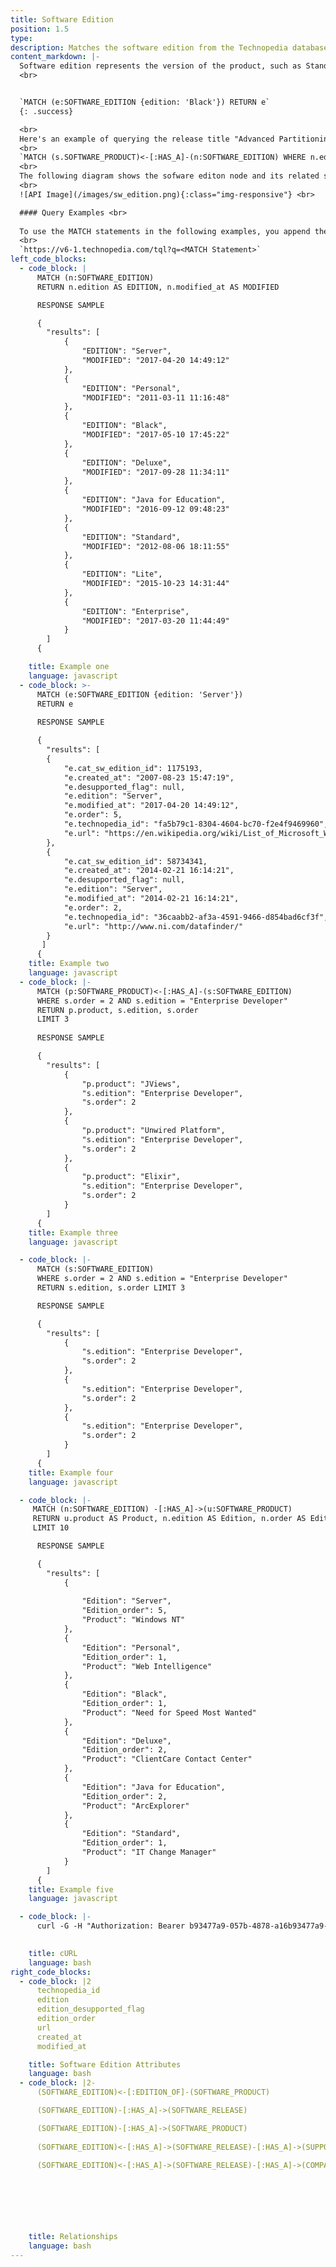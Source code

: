 ```yaml
---
title: Software Edition
position: 1.5
type: 
description: Matches the software edition from the Technopedia database.
content_markdown: |-
  Software edition represents the version of the product, such as Standard, Premium, or other version name for the product. The edition is helpful in identifying versions of a product.
  <br>


  `MATCH (e:SOFTWARE_EDITION {edition: 'Black'}) RETURN e`
  {: .success}

  <br>
  Here's an example of querying the release title "Advanced Partitioning Option" that is a release of a software version.<br>
  <br>
  `MATCH (s.SOFTWARE_PRODUCT)<-[:HAS_A]-(n:SOFTWARE_EDITION) WHERE n.edition = "Advanced Partitioning Option" RETURN n`
  <br>
  The following diagram shows the sofware editon node and its related software nodes.
  <br>
  ![API Image](/images/sw_edition.png){:class="img-responsive"} <br>

  #### Query Examples <br>
    
  To use the MATCH statements in the following examples, you append the MATCH statement to the following tql endpoint and make a GET request from a API client or use cURL. <br>
  <br>
  `https://v6-1.technopedia.com/tql?q=<MATCH Statement>`
left_code_blocks:
  - code_block: |
      MATCH (n:SOFTWARE_EDITION) 
      RETURN n.edition AS EDITION, n.modified_at AS MODIFIED 

      RESPONSE SAMPLE

      {
        "results": [
            {
                "EDITION": "Server",
                "MODIFIED": "2017-04-20 14:49:12"
            },
            {
                "EDITION": "Personal",
                "MODIFIED": "2011-03-11 11:16:48"
            },
            {
                "EDITION": "Black",
                "MODIFIED": "2017-05-10 17:45:22"
            },
            {
                "EDITION": "Deluxe",
                "MODIFIED": "2017-09-28 11:34:11"
            },
            {
                "EDITION": "Java for Education",
                "MODIFIED": "2016-09-12 09:48:23"
            },
            {
                "EDITION": "Standard",
                "MODIFIED": "2012-08-06 18:11:55"
            },
            {
                "EDITION": "Lite",
                "MODIFIED": "2015-10-23 14:31:44"
            },
            {
                "EDITION": "Enterprise",
                "MODIFIED": "2017-03-20 11:44:49"
            }
        ]
      {  

    title: Example one
    language: javascript
  - code_block: >-
      MATCH (e:SOFTWARE_EDITION {edition: 'Server'}) 
      RETURN e 
      
      RESPONSE SAMPLE

      {
        "results": [
        {
            "e.cat_sw_edition_id": 1175193,
            "e.created_at": "2007-08-23 15:47:19",
            "e.desupported_flag": null,
            "e.edition": "Server",
            "e.modified_at": "2017-04-20 14:49:12",
            "e.order": 5,
            "e.technopedia_id": "fa5b79c1-8304-4604-bc70-f2e4f9469960",
            "e.url": "https://en.wikipedia.org/wiki/List_of_Microsoft_Windows_versions"
        },
        {
            "e.cat_sw_edition_id": 58734341,
            "e.created_at": "2014-02-21 16:14:21",
            "e.desupported_flag": null,
            "e.edition": "Server",
            "e.modified_at": "2014-02-21 16:14:21",
            "e.order": 2,
            "e.technopedia_id": "36caabb2-af3a-4591-9466-d854bad6cf3f",
            "e.url": "http://www.ni.com/datafinder/"
        }
       ]
      {  
    title: Example two
    language: javascript
  - code_block: |-
      MATCH (p:SOFTWARE_PRODUCT)<-[:HAS_A]-(s:SOFTWARE_EDITION) 
      WHERE s.order = 2 AND s.edition = "Enterprise Developer" 
      RETURN p.product, s.edition, s.order 
      LIMIT 3
      
      RESPONSE SAMPLE

      {
        "results": [
            {
                "p.product": "JViews",
                "s.edition": "Enterprise Developer",
                "s.order": 2
            },
            {
                "p.product": "Unwired Platform",
                "s.edition": "Enterprise Developer",
                "s.order": 2
            },
            {
                "p.product": "Elixir",
                "s.edition": "Enterprise Developer",
                "s.order": 2
            }
        ]
      {  
    title: Example three
    language: javascript

  - code_block: |-
      MATCH (s:SOFTWARE_EDITION) 
      WHERE s.order = 2 AND s.edition = "Enterprise Developer" 
      RETURN s.edition, s.order LIMIT 3

      RESPONSE SAMPLE

      {
        "results": [
            {
                "s.edition": "Enterprise Developer",
                "s.order": 2
            },
            {
                "s.edition": "Enterprise Developer",
                "s.order": 2
            },
            {
                "s.edition": "Enterprise Developer",
                "s.order": 2
            }
        ]
      {  
    title: Example four
    language: javascript

  - code_block: |-
     MATCH (n:SOFTWARE_EDITION) -[:HAS_A]->(u:SOFTWARE_PRODUCT) 
     RETURN u.product AS Product, n.edition AS Edition, n.order AS Edition_order  
     LIMIT 10

      RESPONSE SAMPLE

      {
        "results": [
            {
                
                "Edition": "Server",
                "Edition_order": 5,
                "Product": "Windows NT"
            },
            {
                "Edition": "Personal",
                "Edition_order": 1,
                "Product": "Web Intelligence"
            },
            {
                "Edition": "Black",
                "Edition_order": 1,
                "Product": "Need for Speed Most Wanted"
            },
            {
                "Edition": "Deluxe",
                "Edition_order": 2,
                "Product": "ClientCare Contact Center"
            },
            {
                "Edition": "Java for Education",
                "Edition_order": 2,
                "Product": "ArcExplorer"
            },
            {
                "Edition": "Standard",
                "Edition_order": 1,
                "Product": "IT Change Manager"
            }
        ]
      {  
    title: Example five
    language: javascript

  - code_block: |-
      curl -G -H "Authorization: Bearer b93477a9-057b-4878-a16b93477a9-057b-4878-a16f-d7f7d1f27a7af-d7f7d1f27a7a" "https://v6.technopedia.com/tql" --data-urlencode' "q=MATCH (h:SOFTWARE_EDITION) RETURN h.edition"

      
    title: cURL
    language: bash
right_code_blocks:
  - code_block: |2
      technopedia_id
      edition
      edition_desupported_flag
      edition_order
      url
      created_at
      modified_at

    title: Software Edition Attributes
    language: bash
  - code_block: |2-
      (SOFTWARE_EDITION)<-[:EDITION_OF]-(SOFTWARE_PRODUCT)

      (SOFTWARE_EDITION)-[:HAS_A]->(SOFTWARE_RELEASE)

      (SOFTWARE_EDITION)-[:HAS_A]->(SOFTWARE_PRODUCT)
      
      (SOFTWARE_EDITION)<-[:HAS_A]->(SOFTWARE_RELEASE)-[:HAS_A]->(SUPPORT_STAGE)

      (SOFTWARE_EDITION)<-[:HAS_A]->(SOFTWARE_RELEASE)-[:HAS_A]->(COMPATIBLE_PLATFORM)

      

      



    title: Relationships
    language: bash
---
```


